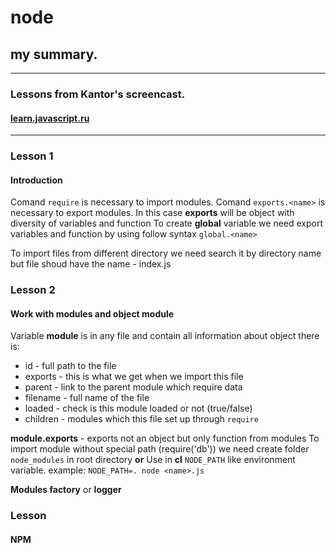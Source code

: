 # node
## my summary.

***

### Lessons from Kantor's screencast.
#### [learn.javascript.ru](https://learn.javascript.ru/screencast/webpack "learn.javascript.ru")

***

### Lesson 1
#### Introduction

Comand `require` is necessary to import modules.
Comand `exports.<name>` is necessary to export modules. In this case **exports** will be object with diversity of variables and function
To create **global** variable we need export variables and function by using follow syntax `global.<name>`  

To import files from different directory we need search it by directory name but file shoud have the name - index.js 

### Lesson 2
#### Work with modules and object module

Variable **module** is in any file and contain all information about object
there is:
* id - full path to the file
* exports - this is what we get when we import this file
* parent - link to the parent module which require data
* filename - full name of the file
* loaded - check is this module loaded or not (true/false)
* children - modules which this file set up through `require`

**module.exports** - exports not an object but only function from modules
To import module without special path (require('db')) we need create folder `node_modules` in root directory 
**or**
Use in **cl** `NODE_PATH` like environment variable.
example: `NODE_PATH=. node <name>.js`

**Modules factory** or **logger**

### Lesson 
#### NPM
